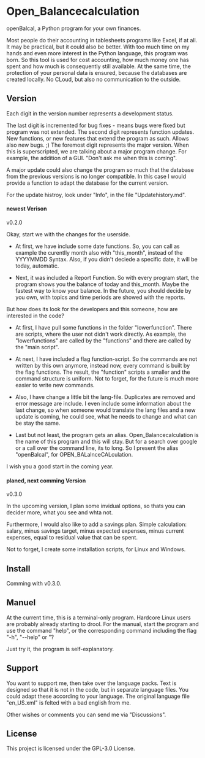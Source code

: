 # Open_Balancecalculation
openBalcal, a Python program for your own finances.

Most people do their accounting in tablesheets programs like Excel, if at all. It may be practical, but it could also be better. With too much time on my hands and even more interest in the Python language, this program was born. So this tool is used for cost accounting, how much money one has spent and how much is consequently still available. At the same time, the protection of your personal data is ensured, because the databases are created locally. No CLoud, but also no communication to the outside.



## Version
Each digit in the version number represents a development status. 

The last digit is incremented for bug fixes - means bugs were fixed but program was not extended. The second digit represents function updates. New functions, or new features that extend the program as such. Allows also new bugs. ;) The foremost digit represents the major version. When this is superscripted, we are talking about a major program change. For example, the addition of a GUI. "Don't ask me when this is coming". 

A major update could also change the program so much that the database from the previous versions is no longer compatible. In this case I would provide a function to adapt the database for the current version.

For the update histroy, look under "Info", in the file "Updatehistory.md".



#### newest Verison
v0.2.0

Okay, start we with the changes for the userside. 

- At first, we have include some date functions. 
So, you can call as example the curentlly month also with "this_month", instead of the YYYYMMDD Syntax.
Also, if you didn't deciede a specific date, it will be today, automatic. 

- Next, it was included a Report Function.
So with every program start, the program shows you the balance of today and this_month.
Maybe the fastest way to know your balance.
In the future, you should decide by you own, with topics and time periods are showed with the reports.

But how does its look for the developers and this someone, how are interested in the code?

- At first, I have pull some functions in the folder "lowerfunction". 
There are scripts, where the user not didn't work directly.
As example, the "lowerfunctions" are called by the "functions" and there are called by the "main script".

- At next, I have included a flag function-script. 
So the commands are not written by this own anymore, instead now, every command is built by the flag functions.
The result, the "function" scripts a smaller and the command structure is uniform.
Not to forget, for the future is much more easier to write new commands.

- Also, I have change a little bit the lang-file. 
Duplicates are removed and error message are include.
I even include some information about the last change, so when someone would translate the lang files and a new update is coming, he could see, what he needs to change and what can be stay the same.

- Last but not least, the program gets an alias. 
Open_Balancecalculation is the name of this program and this will stay.
But for a search over google or a call over the command line, its to long.
So I present the alias "openBalcal", for OPEN_BALalnceCALculation.

I wish you a good start in the coming year.

#### planed, next comming Version
v0.3.0

In the upcoming version, I plan some invidual options, so thats you can decider more, what you see and whta not.

Furthermore, I would also like to add a savings plan. Simple calculation: salary, minus savings target, minus expected expenses, minus current expenses, equal to residual value that can be spent.

Not to forget, I create some installation scripts, for Linux and Windows.



## Install
Comming with v0.3.0.



## Manuel
At the current time, this is a terminal-only program. Hardcore Linux users are probably already starting to drool. For the manual, start the program and use the command "help", or the corresponding command including the flag "-h", "--help" or "? 

Just try it, the program is self-explanatory. 



## Support
You want to support me, then take over the language packs. Text is designed so that it is not in the code, but in separate language files. You could adapt these according to your language. The original language file "en_US.xml" is felted with a bad english from me.

Other wishes or comments you can send me via "Discussions".



## License
This project is licensed under the GPL-3.0 License.
